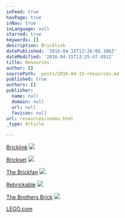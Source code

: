 ```yaml
---
inFeed: true
hasPage: true
inNav: true
inLanguage: null
starred: true
keywords: []
description: Bricklink
datePublished: '2016-04-15T13:26:08.106Z'
dateModified: '2016-04-15T13:25:47.491Z'
title: Resources
author: []
sourcePath: _posts/2016-04-15-resources.md
published: true
authors: []
publisher:
  name: null
  domain: null
  url: null
  favicon: null
url: resources/index.html
_type: Article

---
```

[Bricklink][0]
![](https://the-grid-user-content.s3-us-west-2.amazonaws.com/4e6a859b-7fac-4864-a9a4-439f6dcf9cae.jpg)

[Brickset][1]
![](https://the-grid-user-content.s3-us-west-2.amazonaws.com/5449a0ba-48be-4f9f-9c83-c550e67eb380.png)

[The Brickfan][2]
![](https://the-grid-user-content.s3-us-west-2.amazonaws.com/c343e435-9dca-43ad-8912-0b0e364e5c20.png)

[Rebrickable][3]
![](https://the-grid-user-content.s3-us-west-2.amazonaws.com/0c4e3838-7e28-4ddb-8b20-7f72352b71b2.png)

[The Brothers Brick][4]
![](https://the-grid-user-content.s3-us-west-2.amazonaws.com/02900246-b0e6-446e-889c-3c559f564869.png)

[LEGO.com][5]

[0]: www.bricklink.com
[1]: www.brickset.com
[2]: http://www.thebrickfan.com/
[3]: http://rebrickable.com/
[4]: http://www.brothers-brick.com/
[5]: lego.com